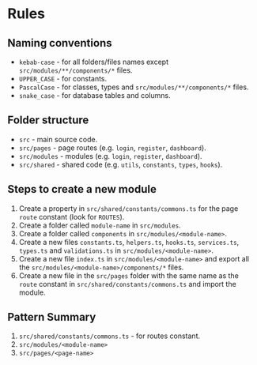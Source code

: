 # Rules

## Naming conventions

- `kebab-case` - for all folders/files names except `src/modules/**/components/*` files.
- `UPPER_CASE` - for constants.
- `PascalCase` - for classes, types and `src/modules/**/components/*` files.
- `snake_case` - for database tables and columns.

## Folder structure

- `src` - main source code.
- `src/pages` - page routes (e.g. `login`, `register`, `dashboard`).
- `src/modules` - modules (e.g. `login`, `register`, `dashboard`).
- `src/shared` - shared code (e.g. `utils`, `constants`, `types`, `hooks`).

## Steps to create a new module

1. Create a property in `src/shared/constants/commons.ts` for the page `route` constant (look for `ROUTES`).
2. Create a folder called `module-name` in `src/modules`.
3. Create a folder called `components` in `src/modules/<module-name>`.
4. Create a new files `constants.ts`, `helpers.ts`, `hooks.ts`, `services.ts`, `types.ts` and `validations.ts` in `src/modules/<module-name>`.
5. Create a new file `index.ts` in `src/modules/<module-name>` and export all the `src/modules/<module-name>/components/*` files.
6. Create a new file in the `src/pages` folder with the same name as the `route` constant in `src/shared/constants/commons.ts` and import the module.

## Pattern Summary

1. `src/shared/constants/commons.ts` - for routes constant.
2. `src/modules/<module-name>`
3. `src/pages/<page-name>`
